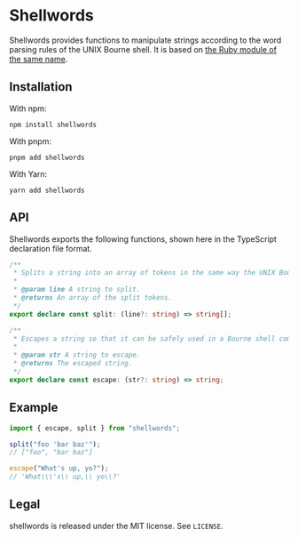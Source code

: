 # Shellwords

Shellwords provides functions to manipulate strings according to the word parsing rules of the UNIX Bourne shell. It is based on [the Ruby module of the same name](https://docs.ruby-lang.org/en/3.1/Shellwords.html).

## Installation

With npm:

```
npm install shellwords
```

With pnpm:

```
pnpm add shellwords
```

With Yarn:

```
yarn add shellwords
```

## API

Shellwords exports the following functions, shown here in the TypeScript declaration file format.

``` typescript
/**
 * Splits a string into an array of tokens in the same way the UNIX Bourne shell does.
 *
 * @param line A string to split.
 * @returns An array of the split tokens.
 */
export declare const split: (line?: string) => string[];

/**
 * Escapes a string so that it can be safely used in a Bourne shell command line.
 *
 * @param str A string to escape.
 * @returns The escaped string.
 */
export declare const escape: (str?: string) => string;
```

## Example

``` typescript
import { escape, split } from "shellwords";

split("foo 'bar baz'");
// ["foo", "bar baz"]

escape("What's up, yo?");
// 'What\\\'s\\ up,\\ yo\\?'
```

## Legal

shellwords is released under the MIT license. See `LICENSE`.
